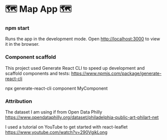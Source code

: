 # 🗺 Map App 🗺

### npm start

Runs the app in the development mode.
Open [http://localhost:3000](http://localhost:3000) to view it in the browser.

### Component scaffold

This project used Generate React CLI to speed up development and scaffold components and tests:
https://www.npmjs.com/package/generate-react-cli

npx generate-react-cli component MyComponent

### Attribution

The dataset I am using if from Open Data Philly https://www.opendataphilly.org/dataset/philadelphia-public-art-philart-net

I used a tutorial on YouTube to get started with react-leaflet https://www.youtube.com/watch?v=290VgjkLong

